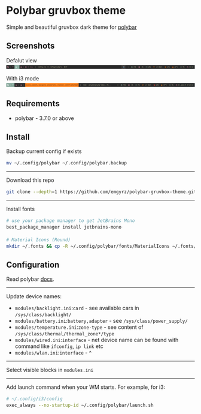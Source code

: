 # Polybar gruvbox theme

Simple and beautiful gruvbox dark theme for [polybar](https://github.com/polybar/polybar)

## Screenshots

Defalut view
![screenshot](./screenshots/1.png)

With i3 mode
![screenshot](./screenshots/2.png)


## Requirements
* polybar - 3.7.0 or above


## Install

Backup current config if exists

```sh
mv ~/.config/polybar ~/.config/polybar.backup
```
___

Download this repo
```sh
git clone --depth=1 https://github.com/emgyrz/polybar-gruvbox-theme.git ~/.config/polybar
```
___

Install fonts
```sh
# use your package manager to get JetBrains Mono
best_package_manager install jetbrains-mono 

# Material Icons (Round)
mkdir ~/.fonts && cp -R ~/.config/polybar/fonts/MaterialIcons ~/.fonts/ && fc-cache -f
```


## Configuration

Read polybar [docs](https://github.com/polybar/polybar/wiki).
___
Update device names:

* `modules/backlight.ini`:`card` - see available cars in `/sys/class/backlight/`
* `modules/battery.ini`:`battery,adapter` - see `/sys/class/power_supply/`
* `modules/temperature.ini`:`zone-type` - see content of `/sys/class/thermal/thermal_zone*/type`
* `modules/wired.ini`:`interface` - net device name can be found with command like `ifconfig`, `ip link` etc
* `modules/wlan.ini`:`interface` - ^
___
Select visible blocks in `modules.ini`
___
Add launch command when your WM starts. For example, for i3:
```sh
# ~/.config/i3/config
exec_always --no-startup-id ~/.config/polybar/launch.sh
```


